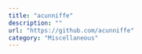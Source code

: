 ```yaml
---
title: "acunniffe"
description: ""
url: "https://github.com/acunniffe"
category: "Miscellaneous"
---
```

